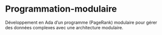 # Programmation-modulaire
Développement en Ada d’un programme (PageRank) modulaire pour gérer des données complexes avec une architecture modulaire.
